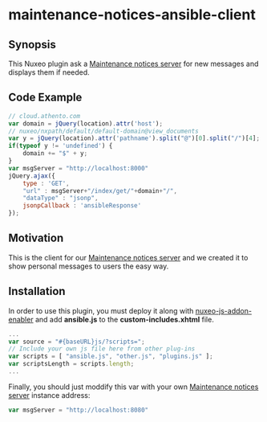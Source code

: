 # maintenance-notices-ansible-client
## Synopsis

This Nuxeo plugin ask a [Maintenance notices server](https://github.com/athento/maintenance-notices-server) for new messages and displays them if needed.

## Code Example

``` javascript
// cloud.athento.com
var domain = jQuery(location).attr('host');
// nuxeo/nxpath/default/default-domain@view_documents
var y = jQuery(location).attr('pathname').split("@")[0].split("/")[4];
if(typeof y != 'undefined') {
	domain += "$" + y;
}
var msgServer = "http://localhost:8000"
jQuery.ajax({
	type : 'GET',
	"url" : msgServer+"/index/get/"+domain+"/",
	"dataType" : "jsonp",
	jsonpCallback : 'ansibleResponse'
});
```

## Motivation

This is the client for our [Maintenance notices server](https://github.com/athento/maintenance-notices-server) and we created it to show personal messages to users the easy way.

## Installation

In order to use this plugin, you must deploy it along with [nuxeo-js-addon-enabler](https://github.com/athento/nuxeo-js-addons-enabler) and add **ansible.js** to the **custom-includes.xhtml** file.

``` javascript
...
var source = "#{baseURL}js/?scripts=";
// Include your own js file here from other plug-ins
var scripts = [ "ansible.js", "other.js", "plugins.js" ];
var scriptsLength = scripts.length;
...
```

Finally, you should just moddify this var with your own [Maintenance notices server](https://github.com/athento/maintenance-notices-server) instance address:
``` javascript
var msgServer = "http://localhost:8080"
```
